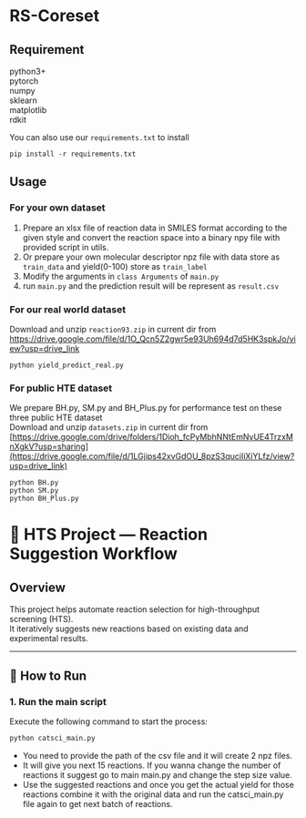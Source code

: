 # RS-Coreset

## Requirement
python3+  
pytorch  
numpy  
sklearn  
matplotlib  
rdkit  

You can also use our `requirements.txt` to install  

```
pip install -r requirements.txt
```

## Usage

### For your own dataset
1. Prepare an xlsx file of reaction data in SMILES format according to the given style and convert the reaction space into a binary npy file with provided script in utils.
2. Or prepare your own molecular descriptor npz file with data store as `train_data` and yield(0-100) store as `train_label`
3. Modify the arguments in `class Arguments` of `main.py`
4. run `main.py` and the prediction result will be represent as `result.csv`

### For our real world dataset

Download and unzip `reaction93.zip` in current dir from https://drive.google.com/file/d/1O_Qcn5Z2gwr5e93Uh694d7d5HK3spkJo/view?usp=drive_link
```
python yield_predict_real.py
```

### For public HTE dataset
We prepare BH.py, SM.py and BH_Plus.py for performance test on these three public HTE dataset  
Download and unzip `datasets.zip` in current dir from [https://drive.google.com/drive/folders/1Dioh_fcPyMbhNNtEmNyUE4TrzxMnXgkV?usp=sharing](https://drive.google.com/file/d/1LGjips42xvGdOU_8pzS3quciIiXiYLfz/view?usp=drive_link)  
```
python BH.py
python SM.py
python BH_Plus.py
```


# 🧪 HTS Project — Reaction Suggestion Workflow

## Overview
This project helps automate reaction selection for high-throughput screening (HTS).  
It iteratively suggests new reactions based on existing data and experimental results.

---

## 🚀 How to Run

### 1. Run the main script
Execute the following command to start the process:
```bash
python catsci_main.py
```
- You need to provide the path of the csv file and it will create 2 npz files.
- It will give you next 15 reactions. If you wanna change the number of reactions it suggest go to main main.py and change the step size value.
- Use the suggested reactions and once you get the actual yield for those reactions combine it with the original data and run the catsci_main.py file again to get next batch of reactions.

